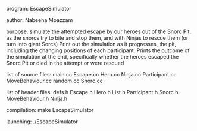 program: EscapeSimulator

author: Nabeeha Moazzam

purpose: simulate the attempted escape by our heroes out of the Snorc Pit, as the snorcs try to bite and stop them, and with Ninjas to rescue them
          (or turn into giant Sorcs) Print out the simulation as it progresses, the pit, including the changing positions of each participant. 
          Prints the outcome of the simulation at the end, specifically whether the heroes escaped the Snorc Pit or died in the attempt or were rescued

list of source files:
    main.cc Escape.cc Hero.cc Ninja.cc Participant.cc MoveBehaviour.cc random.cc Snorc.cc

list of header files: 
    defs.h Escape.h Hero.h List.h Participant.h Snorc.h MoveBehaviour.h Ninja.h

compilation:
    make EscapeSimulator

launching:
    ./EscapeSimulator
